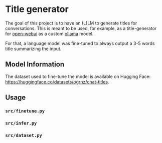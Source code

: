 # Title generator

The goal of this project is to have an (L)LM to generate titles for conversations. This is meant to be used, for example, as a title-generator for [open-webui](https://github.com/open-webui/open-webui) as a custom [ollama](https://github.com/ollama/ollama) model.

For that, a language model was fine-tuned to always output a 3-5 words title summarizing the input.

## Model Information

The dataset used to fine-tune the model is available on Hugging Face: https://huggingface.co/datasets/ogrnz/chat-titles.

## Usage

### `src/finetune.py`

### `src/infer.py`

### `src/dataset.py`